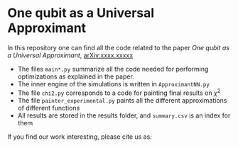 # One qubit as a Universal Approximant

In this repository one can find all the code related to the paper *One 
qubit as a Universal Approximant*, [arXiv:xxxx.xxxxx](https://arxiv.org/abs/xxxx.xxxxx) 

- The files `main*.py` summarize all the code needed for performing optimizations as
explained in the paper. 
- The inner engine of the simulations is written in 
`ApproximantNN.py`
- The file `chi2.py` corresponds to a code for painting final results on $\chi^2$
- The file `painter_experimental.py` paints all the different approximations of
different functions
- All results are stored in the results folder, and `summary.csv` is an index for them

If you find our work interesting, please cite us as:


